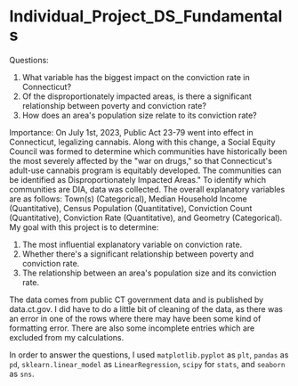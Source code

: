 # Individual_Project_DS_Fundamentals

 
Questions:

1. What variable has the biggest impact on the conviction rate in Connecticut?
2. Of the disproportionately impacted areas, is there a significant relationship between poverty and conviction rate?
3. How does an area's population size relate to its conviction rate?

Importance:
On July 1st, 2023, Public Act 23-79 went into effect in Connecticut, legalizing cannabis. Along with this change, a Social Equity Council was formed to determine which communities have historically been the most severely affected by the "war on drugs," so that Connecticut's adult-use cannabis program is equitably developed. The communities can be identified as Disproportionately Impacted Areas." To identify which communities are DIA, data was collected. The overall explanatory variables are as follows: Town(s) (Categorical), Median Household Income (Quantitative), Census Population (Quantitative), Conviction Count (Quantitative), Conviction Rate (Quantitative), and Geometry (Categorical). My goal with this project is to determine:
1. The most influential explanatory variable on conviction rate.
2. Whether there's a significant relationship between poverty and conviction rate.
3. The relationship between an area's population size and its conviction rate.

The data comes from public CT government data and is published by data.ct.gov. I did have to do a little bit of cleaning of the data, as there was an error in one of the rows where there may have been some kind of formatting error. There are also some incomplete entries which are excluded from my calculations.

In order to answer the questions, I used ``matplotlib.pyplot`` as ``plt``, ``pandas`` as ``pd``, ``sklearn.linear_model`` as ``LinearRegression``, ``scipy`` for ``stats``, and ``seaborn`` as ``sns``.

